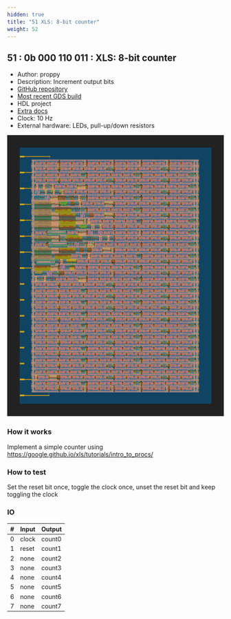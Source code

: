 ```yaml
---
hidden: true
title: "51 XLS: 8-bit counter"
weight: 52
---
```


## 51 : 0b 000 110 011 : XLS: 8-bit counter

* Author: proppy
* Description: Increment output bits
* [GitHub repository](https://github.com/proppy/tt02-xls-counter)
* [Most recent GDS build](https://github.com/proppy/tt02-xls-counter/actions/runs/3728611750)
* HDL project
* [Extra docs](https://github.com/proppy/tt02-xls-counter/blob/main/README.md)
* Clock: 10 Hz
* External hardware: LEDs, pull-up/down resistors

![picture](images/counter.svg)

### How it works

Implement a simple counter using https://google.github.io/xls/tutorials/intro_to_procs/

### How to test

Set the reset bit once, toggle the clock once, unset the reset bit and keep toggling the clock

### IO

| # | Input        | Output       |
|---|--------------|--------------|
| 0 | clock  | count0 |
| 1 | reset  | count1 |
| 2 | none  | count2 |
| 3 | none  | count3 |
| 4 | none  | count4 |
| 5 | none  | count5 |
| 6 | none  | count6 |
| 7 | none  | count7 |
